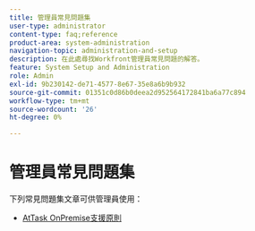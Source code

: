 ```yaml
---
title: 管理員常見問題集
user-type: administrator
content-type: faq;reference
product-area: system-administration
navigation-topic: administration-and-setup
description: 在此處尋找Workfront管理員常見問題的解答。
feature: System Setup and Administration
role: Admin
exl-id: 9b230142-de71-4577-8e67-35e8a6b9b932
source-git-commit: 01351c0d86b0deea2d952564172841ba6a77c894
workflow-type: tm+mt
source-wordcount: '26'
ht-degree: 0%

---
```


# 管理員常見問題集

下列常見問題集文章可供管理員使用：

* [AtTask OnPremise支援原則](../../administration-and-setup/administrator-faqs/attask-onpremise-support-policy.md)

  <!--
  <li Migrating to another cluster</a> </li>
  -->
